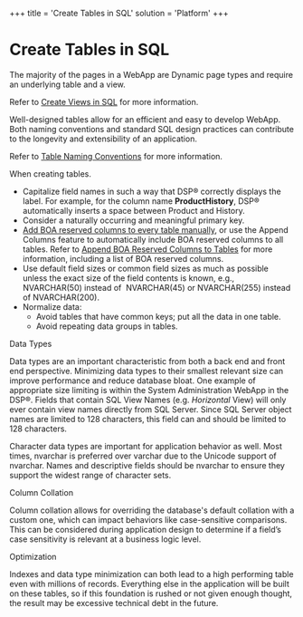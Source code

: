 +++
title = 'Create Tables in SQL'
solution = 'Platform'
+++

# Create Tables in SQL

The majority of the pages in a WebApp are Dynamic page types and require
an underlying table and a view.

Refer to [Create Views in SQL](Create_Views_in_SQL) for more
information.

Well-designed tables allow for an efficient and easy to develop WebApp.
Both naming conventions and standard SQL design practices can contribute
to the longevity and extensibility of an application.

Refer to [Table Naming Conventions](Table_Naming_Conventions) for
more information.

When creating tables.

  - Capitalize field names in such a way that DSP® correctly displays
    the label. For example, for the column name **ProductHistory**, DSP®
    automatically inserts a space between Product and History.
  - Consider a naturally occurring and meaningful primary key.
  - [Add BOA reserved columns to every table
    manually](Add%20Reserved%20Columns%20%20to%20Tables), or use the
    Append Columns feature to automatically include BOA reserved columns
    to all tables. Refer to [Append BOA Reserved Columns to
    Tables](Append_BOA_Reserved_Columns_to_Tables) for more
    information, including a list of BOA reserved columns. 
  - Use default field sizes or common field sizes as much as possible
    unless the exact size of the field contents is known, e.g.,
    NVARCHAR(50) instead of  NVARCHAR(45) or NVARCHAR(255) instead of
    NVARCHAR(200).
  - Normalize data:
      - Avoid tables that have common keys; put all the data in one
        table.
      - Avoid repeating data groups in tables.

Data Types

Data types are an important characteristic from both a back end and
front end perspective. Minimizing data types to their smallest relevant
size can improve performance and reduce database bloat. One example of
appropriate size limiting is within the System Administration WebApp in
the DSP®. Fields that contain SQL View Names (e.g. *Horizontal* View)
will only ever contain view names directly from SQL Server. Since SQL
Server object names are limited to 128 characters, this field can and
should be limited to 128 characters.

Character data types are important for application behavior as well.
Most times, nvarchar is preferred over varchar due to the Unicode
support of nvarchar. Names and descriptive fields should be nvarchar to
ensure they support the widest range of character sets.

Column Collation

Column collation allows for overriding the database's default collation
with a custom one, which can impact behaviors like case-sensitive
comparisons. This can be considered during application design to
determine if a field’s case sensitivity is relevant at a business logic
level.

Optimization

Indexes and data type minimization can both lead to a high performing
table even with millions of records. Everything else in the application
will be built on these tables, so if this foundation is rushed or not
given enough thought, the result may be excessive technical debt in the
future.
